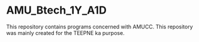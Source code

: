 # AMU_Btech_1Y_A1D
This repository contains programs concerned with AMUCC. 
This repository was mainly created for the TEEPNE ka purpose. 
